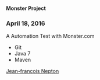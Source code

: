 #### Monster Project

### April 18, 2016

A Automation Test with Monster.com

* Git
* Java 7
* Maven

[Jean-francois Nepton](http://sqasolution.com)
